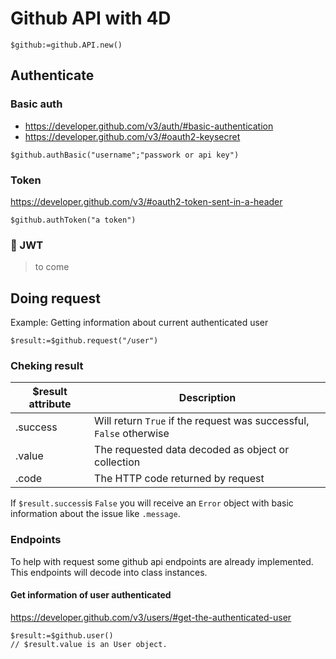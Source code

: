 
# Github API with 4D

```4d
$github:=github.API.new()
```

## Authenticate

### Basic auth

- https://developer.github.com/v3/auth/#basic-authentication
- https://developer.github.com/v3/#oauth2-keysecret

```4d
$github.authBasic("username";"passwork or api key")
```

### Token

https://developer.github.com/v3/#oauth2-token-sent-in-a-header

```4d
$github.authToken("a token")
```

### 🚧 JWT

> to come

## Doing request

Example: Getting information about current authenticated user

```4d
$result:=$github.request("/user")
```

### Cheking result

| $result attribute |Description | 
|--|-- | 
| .success | Will return `True` if the request was successful, `False` otherwise | 
| .value | The requested data decoded as object or collection | 
| .code | The HTTP code returned by request | 

If `$result.success`is `False` you will receive an `Error` object with basic information about the issue like `.message`.

### Endpoints

To help with request some github api endpoints are already implemented. This endpoints will decode into class instances.

#### Get information of user authenticated

https://developer.github.com/v3/users/#get-the-authenticated-user

```4d
$result:=$github.user()
// $result.value is an User object.
```
